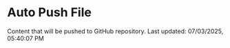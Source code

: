 # Auto Push File

Content that will be pushed to GitHub repository.
Last updated: 07/03/2025, 05:40:07 PM